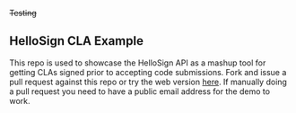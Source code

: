 ~~Testing~~

HelloSign CLA Example
----------

This repo is used to showcase the HelloSign API as a mashup tool for getting CLAs signed prior to accepting code submissions. Fork and issue a pull request against this repo or try the web version [here](https://www.hellosign.com/api/githubExample). If manually doing a pull request you need to have a public email address for the demo to work.
